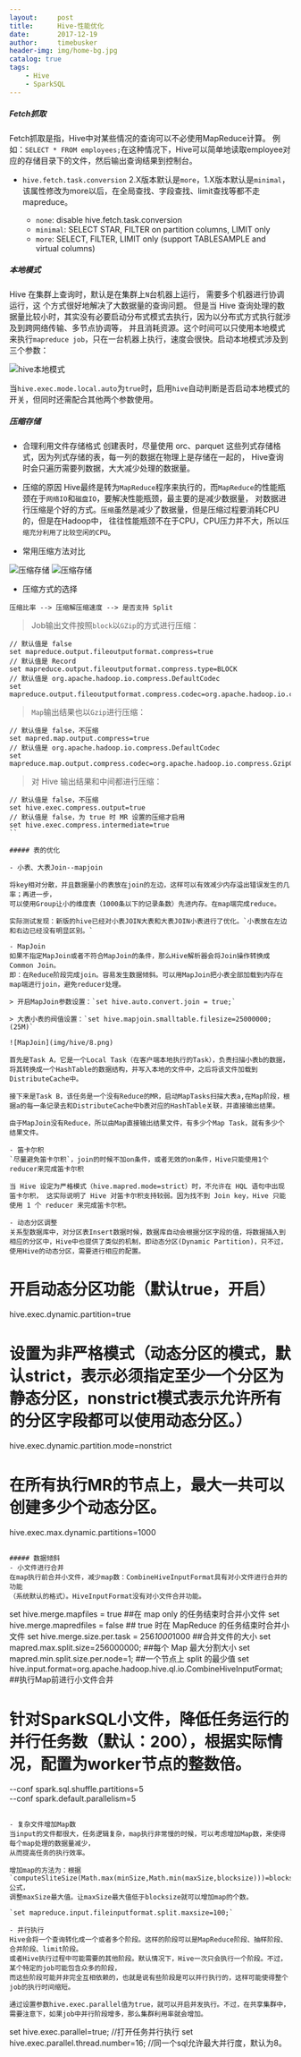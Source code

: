 ```yaml
---
layout:     post
title:      Hive-性能优化
date:       2017-12-19
author:     timebusker
header-img: img/home-bg.jpg
catalog: true
tags:
    - Hive
    - SparkSQL
---
```


##### Fetch抓取
Fetch抓取是指，Hive中对某些情况的查询可以不必使用MapReduce计算。
例如：`SELECT * FROM employees;`在这种情况下，Hive可以简单地读取employee对应的存储目录下的文件，然后输出查询结果到控制台。

- `hive.fetch.task.conversion`
2.X版本默认是`more`，1.X版本默认是`minimal`，该属性修改为more以后，在全局查找、字段查找、limit查找等都不走mapreduce。

    + `none`: disable hive.fetch.task.conversion
    + `minimal`: SELECT STAR, FILTER on partition columns, LIMIT only
    + `more`: SELECT, FILTER, LIMIT only (support TABLESAMPLE and virtual columns)

##### 本地模式
Hive 在集群上查询时，默认是在集群上`N`台机器上运行， 需要多个机器进行协调运行，这 个方式很好地解决了大数据量的查询问题。
但是当 Hive 查询处理的数据量比较小时，其实没有必要启动分布式模式去执行，因为以分布式方式执行就涉及到跨网络传输、多节点协调等，
并且消耗资源。这个时间可以只使用本地模式来执行`mapreduce job`，只在一台机器上执行，速度会很快。启动本地模式涉及到三个参数：

![hive本地模式](/img/hive/5.png)

当`hive.exec.mode.local.auto`为`true`时，启用`hive`自动判断是否启动本地模式的开关，但同时还需配合其他两个参数使用。

##### 压缩存储
- 合理利用文件存储格式 
创建表时，尽量使用 orc、parquet 这些列式存储格式，因为列式存储的表，每一列的数据在物理上是存储在一起的，
Hive查询时会只遍历需要列数据，大大减少处理的数据量。

- 压缩的原因
Hive最终是转为`MapReduce`程序来执行的，而`MapReduce`的性能瓶颈在于`网络IO`和`磁盘IO`，要解决性能瓶颈，最主要的是减少数据量，
对数据进行压缩是个好的方式。`压缩`虽然是减少了数据量，但是压缩过程要消耗CPU的，但是在Hadoop中，
往往性能瓶颈不在于CPU，CPU压力并不大，所以`压缩充分利用了比较空闲的CPU`。

- 常用压缩方法对比

![压缩存储](/img/hive/6.png)
![压缩存储](/img/hive/7.png)

- 压缩方式的选择

`压缩比率 --> 压缩解压缩速度 --> 是否支持 Split`

> Job输出文件按照`block`以`GZip`的方式进行压缩：

```
// 默认值是 false
set mapreduce.output.fileoutputformat.compress=true
// 默认值是 Record
set mapreduce.output.fileoutputformat.compress.type=BLOCK
// 默认值是 org.apache.hadoop.io.compress.DefaultCodec
set mapreduce.output.fileoutputformat.compress.codec=org.apache.hadoop.io.compress.GzipCodec
```

> `Map`输出结果也以`Gzip`进行压缩：

```
// 默认值是 false，不压缩
set mapred.map.output.compress=true
// 默认值是 org.apache.hadoop.io.compress.DefaultCodec
set mapreduce.map.output.compress.codec=org.apache.hadoop.io.compress.GzipCodec
```

> 对 Hive 输出结果和中间都进行压缩：

```
// 默认值是 false，不压缩
set hive.exec.compress.output=true
// 默认值是 false，为 true 时 MR 设置的压缩才启用
set hive.exec.compress.intermediate=true
``

##### 表的优化

- 小表、大表Join--mapjoin

将key相对分散，并且数据量小的表放在join的左边，这样可以有效减少内存溢出错误发生的几率；再进一步，
可以使用Group让小的维度表（1000条以下的记录条数）先进内存。在map端完成reduce。

实际测试发现：新版的hive已经对小表JOIN大表和大表JOIN小表进行了优化。`小表放在左边和右边已经没有明显区别。`

- MapJoin
如果不指定MapJoin或者不符合MapJoin的条件，那么Hive解析器会将Join操作转换成Common Join。
即：在Reduce阶段完成join。容易发生数据倾斜。可以用MapJoin把小表全部加载到内存在map端进行join，避免reducer处理。

> 开启MapJoin参数设置：`set hive.auto.convert.join = true;`

> 大表小表的阀值设置：`set hive.mapjoin.smalltable.filesize=25000000;(25M)`

![MapJoin](img/hive/8.png)

首先是Task A，它是一个Local Task（在客户端本地执行的Task），负责扫描小表b的数据，将其转换成一个HashTable的数据结构，并写入本地的文件中，之后将该文件加载到DistributeCache中。

接下来是Task B，该任务是一个没有Reduce的MR，启动MapTasks扫描大表a,在Map阶段，根据a的每一条记录去和DistributeCache中b表对应的HashTable关联，并直接输出结果。

由于MapJoin没有Reduce，所以由Map直接输出结果文件，有多少个Map Task，就有多少个结果文件。

- 笛卡尔积
`尽量避免笛卡尔积`，join的时候不加on条件，或者无效的on条件，Hive只能使用1个reducer来完成笛卡尔积

当 Hive 设定为严格模式（hive.mapred.mode=strict）时，不允许在 HQL 语句中出现笛卡尔积， 这实际说明了 Hive 对笛卡尔积支持较弱。因为找不到 Join key，Hive 只能使用 1 个 reducer 来完成笛卡尔积。

- 动态分区调整
关系型数据库中，对分区表Insert数据时候，数据库自动会根据分区字段的值，将数据插入到相应的分区中，Hive中也提供了类似的机制，即动态分区(Dynamic Partition)，只不过，使用Hive的动态分区，需要进行相应的配置。

```
# 开启动态分区功能（默认true，开启）
hive.exec.dynamic.partition=true
# 设置为非严格模式（动态分区的模式，默认strict，表示必须指定至少一个分区为静态分区，nonstrict模式表示允许所有的分区字段都可以使用动态分区。）
hive.exec.dynamic.partition.mode=nonstrict
# 在所有执行MR的节点上，最大一共可以创建多少个动态分区。
hive.exec.max.dynamic.partitions=1000
```

##### 数据倾斜
- 小文件进行合并
在map执行前合并小文件，减少map数：CombineHiveInputFormat具有对小文件进行合并的功能
（系统默认的格式）。HiveInputFormat没有对小文件合并功能。

```
set hive.merge.mapfiles = true                   ##在 map only 的任务结束时合并小文件
set hive.merge.mapredfiles = false               ## true 时在 MapReduce 的任务结束时合并小文件
set hive.merge.size.per.task = 256*1000*1000     ##合并文件的大小
set mapred.max.split.size=256000000;             ##每个 Map 最大分割大小
set mapred.min.split.size.per.node=1;            ##一个节点上 split 的最少值
set hive.input.format=org.apache.hadoop.hive.ql.io.CombineHiveInputFormat;    ##执行Map前进行小文件合并

# 针对SparkSQL小文件，降低任务运行的并行任务数（默认：200），根据实际情况，配置为worker节点的整数倍。
--conf spark.sql.shuffle.partitions=5 \
--conf spark.default.parallelism=5 
```

- 复杂文件增加Map数
当input的文件都很大，任务逻辑复杂，map执行非常慢的时候，可以考虑增加Map数，来使得每个map处理的数据量减少，
从而提高任务的执行效率。

增加map的方法为：根据`computeSliteSize(Math.max(minSize,Math.min(maxSize,blocksize)))=blocksize=128M`公式，
调整maxSize最大值。让maxSize最大值低于blocksize就可以增加map的个数。

`set mapreduce.input.fileinputformat.split.maxsize=100;`

- 并行执行
Hive会将一个查询转化成一个或者多个阶段。这样的阶段可以是MapReduce阶段、抽样阶段、合并阶段、limit阶段。
或者Hive执行过程中可能需要的其他阶段。默认情况下，Hive一次只会执行一个阶段。不过，某个特定的job可能包含众多的阶段，
而这些阶段可能并非完全互相依赖的，也就是说有些阶段是可以并行执行的，这样可能使得整个job的执行时间缩短。

通过设置参数hive.exec.parallel值为true，就可以开启并发执行。不过，在共享集群中，
需要注意下，如果job中并行阶段增多，那么集群利用率就会增加。

```
set hive.exec.parallel=true;              //打开任务并行执行
set hive.exec.parallel.thread.number=16;  //同一个sql允许最大并行度，默认为8。
```